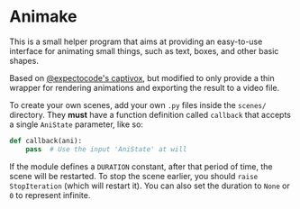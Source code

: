 Animake
=======

This is a small helper program that aims at providing an easy-to-use
interface for animating small things, such as text, boxes, and other
basic shapes.

Based on [@expectocode's captivox](https://github.com/expectocode/captivox),
but modified to only provide a thin wrapper for rendering animations and
exporting the result to a video file.

To create your own scenes, add your own `.py` files inside the `scenes/`
directory. They **must** have a function definition called `callback` that
accepts a single `AniState` parameter, like so:

```python
def callback(ani):
    pass  # Use the input 'AniState' at will
```

If the module defines a `DURATION` constant, after that period of time,
the scene will be restarted. To stop the scene earlier, you should
`raise StopIteration` (which will restart it). You can also set the
duration to `None` or `0` to represent infinite.
